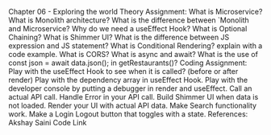 Chapter 06 - Exploring the world
Theory Assignment:
What is Microservice?
What is Monolith architecture?
What is the difference between `Monolith and Microservice?
Why do we need a useEffect Hook?
What is Optional Chaining?
What is Shimmer UI?
What is the difference between JS expression and JS statement?
What is Conditional Rendering? explain with a code example.
What is CORS?
What is async and await?
What is the use of const json = await data.json(); in getRestaurants()?
Coding Assignment:
Play with the useEffect Hook to see when it is called? (before or after render)
Play with the dependency array in useEffect Hook.
Play with the developer console by putting a debugger in render and useEffect.
Call an actual API call.
Handle Error in your API call.
Build Shimmer UI when data is not loaded.
Render your UI with actual API data.
Make Search functionality work.
Make a Login Logout button that toggles with a state.
References:
Akshay Saini Code Link
